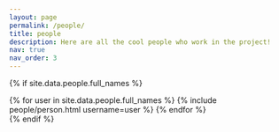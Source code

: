 ```yaml
---
layout: page
permalink: /people/
title: people
description: Here are all the cool people who work in the project!
nav: true
nav_order: 3
---
```


{% if site.data.people.full_names %}
<div class="repositories d-flex flex-wrap flex-md-row flex-column justify-content-between align-items-center">
  {% for user in site.data.people.full_names %}
    {% include people/person.html username=user %}
  {% endfor %}
</div>
{% endif %}
